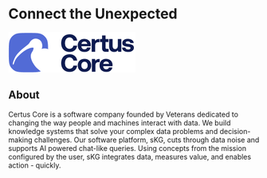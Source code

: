 # Connect the Unexpected

![Certus Core](../assets/Certus%20Core.png)

## About

Certus Core is a software company founded by Veterans dedicated to changing the way people and machines interact with data. We build knowledge systems that solve your complex data problems and decision-making challenges. Our software platform, sKG, cuts through data noise and supports AI powered chat-like queries. Using concepts from the mission configured by the user, sKG integrates data, measures value, and enables action - quickly.

